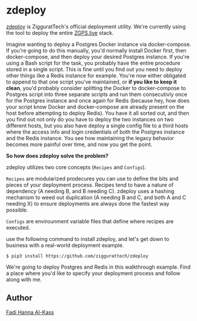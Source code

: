 # zdeploy
[zdeploy](https://github.com/ziggurattech/zdeploy) is ZigguratTech's official deployment utility. We're currently using the tool to deploy the entire [ZGPS.live](https://zgps.live) stack.

Imagine wanting to deploy a Postgres Docker instance via docker-compose. If you're going to do this manually, you'd normally install Docker first, then docker-compose, and then deploy your desired Postgres instance. If you're using a Bash script for the task, you probably have the entire procedure stored in a single script. This is fine until you find out you need to deploy other things like a Redis instance for example. You're now either obligated to append to that one script you've maintained, or <b>if you like to keep it clean</b>, you'd probably consider splitting the Docker to docker-compose to Postgres script into three separate scripts and run them consecutivly once for the Postgres instance and once again for Redis (because hey, how does your script know Docker and docker-compose are already present on the host before attempting to deploy Redis). You have it all sorted out, and then you find out not only do you have to deploy the two instances on two different hosts, but you also have deploy a single config file to a third hosts where the access info and login credentials of both the Postgres instance and the Redis instance. You see how maintaining the legacy behavior becomes more painful over time, and now you get the point.

<b>So how does zdeploy solve the problem?</b>

zdeploy utilizes two core concepts (`Recipes` and `Configs`).

`Recipes` are modularized prodecures you can use to define the bits and pieces of your deployment process. Recipes tend to have a nature of dependency (A needing B, and B needing C). zdeploy uses a hashing mechanism to weed out duplication (A needing B and C, and both A and C needing X) to ensure deployments are always done the fastest way possible.

`Configs` are envirounment variable files that define where recipes are executed.

use the following command to install zdeploy, and let's get down to business with a real-world deployment example.

```
$ pip3 install https://github.com/ziggurattech/zdeploy
```

We're going to deploy Postgres and Redis in this walkthrough example. Find a place where you'd like to specify your deployment process and follow along with me.



## Author
[Fadi Hanna Al-Kass](https://github.com/alkass)
